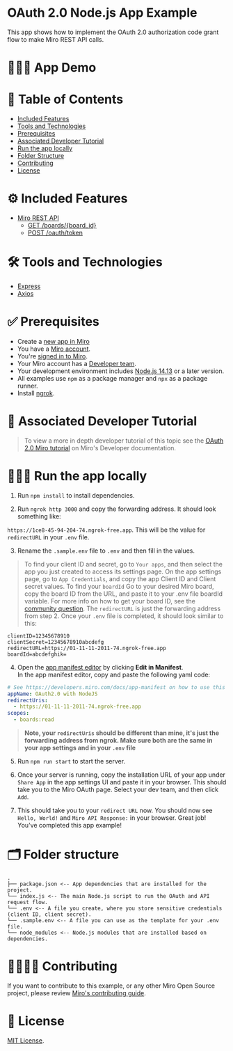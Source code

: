 # OAuth 2.0 Node.js App Example

This app shows how to implement the OAuth 2.0 authorization code grant flow to make Miro REST API calls.

# 👨🏻‍💻 App Demo

# 📒 Table of Contents

- [Included Features](#features)
- [Tools and Technologies](#tools)
- [Prerequisites](#prerequisites)
- [Associated Developer Tutorial](#tutorial)
- [Run the app locally](#run)
- [Folder Structure](#folder)
- [Contributing](#contributing)
- [License](#license)

# ⚙️ Included Features <a name="features"></a>

- [Miro REST API](https://developers.miro.com/docs/web-sdk-reference)
  - [GET /boards/{board_id}](https://developers.miro.com/reference/get-specific-board)
  - [POST /oauth/token](https://developers.miro.com/reference/exchange-authorization-code-with-access-token)

# 🛠️ Tools and Technologies <a name="tools"></a>

- [Express](https://expressjs.com/)
- [Axios](https://axios-http.com/docs/intro)

# ✅ Prerequisites <a name="prerequisites"></a>

- Create a [new app in Miro](https://miro.com/app/settings/user-profile/apps)
- You have a [Miro account](https://miro.com/signup/).
- You're [signed in to Miro](https://miro.com/login/).
- Your Miro account has a [Developer team](https://developers.miro.com/docs/create-a-developer-team).
- Your development environment includes [Node.js 14.13](https://nodejs.org/en/download) or a later version.
- All examples use `npm` as a package manager and `npx` as a package runner.
- Install [ngrok](https://ngrok.com/).

# 📖 Associated Developer Tutorial <a name="tutorial"></a>

> To view a more in depth developer tutorial
> of this topic see the [OAuth 2.0 Miro tutorial](https://developers.miro.com/docs/getting-started-with-oauth) on Miro's Developer documentation.

# 🏃🏽‍♂️ Run the app locally <a name="run"></a>

1. Run `npm install` to install dependencies.

2. Run `ngrok http 3000` and copy the forwarding address. It should look something like:

`https://1ce8-45-94-204-74.ngrok-free.app`. This will be the value for `redirectURL` in your `.env` file.

3. Rename the `.sample.env` file to `.env` and then fill in the values.

> To find your client ID and secret, go to `Your apps`, and then select the app you just created to access its settings page. On the app settings page, go to `App Credentials`, and copy the app Client ID and Client secret values.
> To find your `boardId` Go to your desired Miro board, copy the board ID from the URL, and paste it to your .env file boardId variable. For more info on how to get your board ID, see the [community question](https://community.miro.com/developer-platform-and-apis-57/where-can-i-find-board-id-3154).
> The `redirectURL` is just the forwarding address from step 2. Once your `.env` file is completed, it should look similar to this:

```
clientID=12345678910
clientSecret=12345678910abcdefg
redirectURL=https://01-11-11-2011-74.ngrok-free.app
boardId=abcdefghik=
```

4. Open the [app manifest editor](https://developers.miro.com/docs/manually-create-an-app#step-2-configure-your-app-in-miro) by clicking **Edit in Manifest**. \
   In the app manifest editor, copy and paste the following yaml code:

```yaml
# See https://developers.miro.com/docs/app-manifest on how to use this
appName: OAuth2.0 with NodeJS
redirectUris:
  - https://01-11-11-2011-74.ngrok-free.app
scopes:
  - boards:read
```

> <b>Note, your `redirectUris` should be different than mine, it's just the forwarding address from ngrok. Make sure
> both are the same in your app settings and in your `.env` file</b>

5. Run `npm run start` to start the server.

6. Once your server is running, copy the installation URL of your app under `Share App` in the app settings UI and paste it in
   your browser. This should take you to the Miro OAuth page. Select your dev team, and then click `Add`.

7. This should take you to your `redirect URL` now. You should now see `Hello, World!` and `Miro API Response:` in your browser.
   Great job! You've completed this app example!

# 🗂️ Folder structure <a name="folder"></a>

```
.
├── package.json <-- App dependencies that are installed for the project.
└── index.js <-- The main Node.js script to run the OAuth and API request flow.
└── .env <-- A file you create, where you store sensitive credentials (client ID, client secret).
└── .sample.env <-- A file you can use as the template for your .env file.
└── node_modules <-- Node.js modules that are installed based on dependencies.
```

# 🫱🏻‍🫲🏽 Contributing <a name="contributing"></a>

If you want to contribute to this example, or any other Miro Open Source project, please review [Miro's contributing guide](https://github.com/miroapp/app-examples/blob/main/CONTRIBUTING.md).

# 🪪 License <a name="license"></a>

[MIT License](https://github.com/miroapp/app-examples/blob/main/LICENSE).
